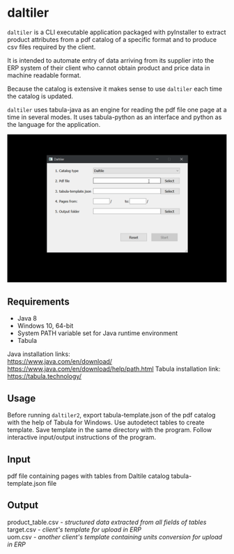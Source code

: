 # daltiler
`daltiler` is a CLI executable application packaged with pyInstaller to extract product attributes from a pdf catalog of a specific format and to produce csv files required by the client.  

It is intended to automate entry of data arriving from its supplier into the ERP system of their client who cannot obtain product and price data in machine readable format. 
 
Because the catalog is extensive it makes sense to use `daltiler` each time the catalog is updated.

`daltiler` uses tabula-java as an engine for reading the pdf file one page at a time in several modes. It uses tabula-python as an interface and python as the language for the application.

![Runing Daltiler app!](Daltiler_ui.gif "Running Daltiler app")

## Requirements
- Java 8
- Windows 10, 64-bit
- System PATH variable set for Java runtime environment
- Tabula

Java installation links:  
https://www.java.com/en/download/  
https://www.java.com/en/download/help/path.html
Tabula installation link:  
https://tabula.technology/

## Usage
Before running `daltiler2`, export tabula-template.json of the pdf catalog with the help of Tabula for Windows. Use autodetect tables to create template. Save template in the same directory with the program.
Follow interactive input/output instructions of the program.

## Input
pdf file containing pages with tables from Daltile catalog
tabula-template.json file

## Output
product_table.csv - *structured data extracted from all fields of tables*   
target.csv - *client's template for upload in ERP*  
uom.csv - *another client's template containing units conversion for upload in ERP*  

